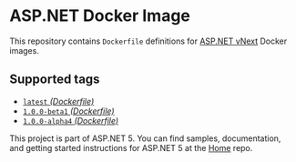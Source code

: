 ASP.NET Docker Image
====================

This repository contains `Dockerfile` definitions for [ASP.NET vNext][home] Docker images.

## Supported tags

* [`latest` _(Dockerfile)_](1.0.0-alpha4/Dockerfile)
* [`1.0.0-beta1` _(Dockerfile)_](1.0.0-beta1/Dockerfile)
* [`1.0.0-alpha4` _(Dockerfile)_](1.0.0-alpha4/Dockerfile)

This project is part of ASP.NET 5. You can find samples, documentation, and getting started instructions for ASP.NET 5 at the [Home][home] repo.

[home]: https://github.com/aspnet/home


